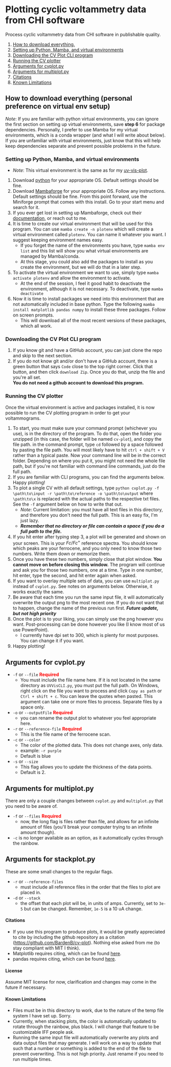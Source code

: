 # Plotting cyclic voltammetry data from CHI software

Process cyclic voltammetry data from CHI software in publishable quality.

1. [How to download everything.](#how-to-download-everything-personal-preference-on-virtual-env-setup)
2. [Setting up Python, Mamba, and virtual environments](#setting-up-python-mamba-and-virtual-environments)
3. [Downloading the CV Plot CLI program](#downloading-the-cv-plot-cli-program)
4. [Running the CV plotter](#running-the-cv-plotter)
5. [Arguments for cvplot.py](#arguments-for-cvplotpy)
6. [Arguments for multiplot.py](#arguments-for-multiplotpy)
7. [Citations](#citations)
8. [Known Limitations](#known-limitations)


## How to download everything (personal preference on virtual env setup)

*Note*: If you are familiar with python virtual environments, you can ignore the first section on setting up virtual environments, save **step 6** for package dependencies. Personally, I prefer to use Mamba for my virtual environments, which is a conda wrapper (and what I will write about below). If you are unfamiliar with virtual environments, just know that this will help keep dependencies separate and prevent possible problems in the future.

### Setting up Python, Mamba, and virtual environments
- *Note*: This virtual environment is the same as for my [uv-vis-plot](https://github.com/BardenB/uv-vis-plot).

1. Download [python](https://www.python.org/downloads/) for your appropriate OS. Default settings should be fine.
2. Download [Mambaforge](https://github.com/conda-forge/miniforge#mambaforge) for your appropriate OS. Follow any instructions. Default settings should be fine. From this point forward, use the Miniforge prompt that comes with this install. Go to your start menu and search for it.
3. If you ever get lost in setting up Mambaforge, check out their [documentation](https://mamba.readthedocs.io/en/latest/index.html), or reach out to me.
4. It is time to create our virtual environment that will be used for this program. You can use `mamba create -n plotenv` which will create a virtual environment called `plotenv`. You can name it whatever you want. I suggest keeping environment names easy.
    - If you forget the name of the environments you have, type `mamba env list` and this list will show you what virtual environments are managed by Mamba/conda.
    - At this stage, you could also add the packages to install as you create the environment, but we will do that in a later step.
5. To activate the virtual environment we want to use, simply type `mamba activate plotenv` and allow the environment to activate.
    - At the end of the session, I feel it good habit to deactivate the environment, although it is not necessary. To deactivate, type `mamba deactivate`
6. Now it is time to install packages we need into this environment that are not automatically included in base python. Type the following `mamba install matplotlib pandas numpy` to install these three packages. Follow on screen prompts.
    - This will download all of the most recent versions of these packages, which all work.


### Downloading the CV Plot CLI program
1. If you know git and have a GitHub account, you can just clone the repo and skip to the next section.
2. If you do not know git and/or don't have a GitHub account, there is a green button that says `Code` close to the top right corner. Click that button, and then click `download Zip`. Once you do that, unzip the file and you're all set.  
**You do not need a github account to download this program.**

### Running the CV plotter

Once the virtual environment is active and packages installed, it is now possible to run the CV plotting program in order to get your voltammograms.

1. To start, you must make sure your command prompt (whichever you use), is in the directory of the program.  To do that, open the folder you unzipped (in this case, the folder will be named `cv-plot`), and copy the file path. in the command prompt, type `cd` followed by a space followed by pasting the file path. You will most likely have to hit `ctrl + shift + V` rather than a typical paste. Now your command line will be in the correct folder. Depending on where you put it, you might not need the whole file path, but if you're not familiar with command line commands, just do the full path.
2. If you are familiar with CLI programs, you can find the arguments below. Happy plotting!
3. To plot a single CV with all default settings, type `python cvplot.py -f \path\to\input -r \path\to\reference -o \path\to\output` where `\path\to\x` is replaced with the actual paths to the respective txt files. See the `-f` argument below on how to write that out.
    - *Note*: Current limitation: you must have all text files in this directory, and therefore you don't need the full path. This is an easy fix, I'm just lazy.
    - ***Remember that no directory or file can contain a space if you do a full path to the file.***
4. If you hit enter after typing step 3, a plot will be generated and shown on your screen. This is your $Fc/Fc^+$ reference spectra. You should know which peaks are your ferrocene, and you only need to know those two numbers.  Write them down or memorize them. 
5. Once you have these two numbers, simply close that plot window. **You cannot move on before closing this window.** The program will continue and ask you for those two numbers, one at a time. Type in one number, hit enter, type the second, and hit enter again when asked.
6. If you want to overlay multiple sets of data, you can use `multiplot.py` instead of `cvplot.py`. See notes on arguments below. Otherwise, it works exactly the same.
7. Be aware that each time you run the same input file, it will automatically overwrite the output png to the most recent one. If you do not want that to happen, change the name of the previous run first. ***Future update, but not high priority***
8. Once the plot is to your liking, you can simply use the png however you want. Post-processing can be done however you like (I know most of us use PowerPoint).
    - I currently have dpi set to 300, which is plenty for most purposes. You can change it if you want.
9. Happy plotting!

## Arguments for cvplot.py

- `-f` or `--file` <span style = "color :red"> **Required**</span>
    - You must include the file name here. If it is not located in the same directory as `UVVisCLI.py`, you must put the full path. On Windows, right click on the file you want to process and click `Copy as path` or `Ctrl + shift + c`. You can leave the quotes when pasted. This argument can take one or more files to process. Separate files by a space only.
- `-o` or `--outputFile` <span style = "color :red"> **Required**</span>
    - you can rename the output plot to whatever you feel appropriate here.
- `-r` or `--reference-file` <span style = "color :red"> **Required**</span>
    - This is the file name of the ferrocene scan. 
- `-c` or `--color`
    - The color of the plotted data. This does not change axes, only data.
    - example: `-r purple`
    - Default is blue
- `-s` or `--size`
    - This flag allows you to update the thickness of the data points.
    - Default is 2.

## Arguments for multiplot.py

There are only a couple changes between `cvplot.py` and `multiplot.py` that you need to be aware of.
- `-f` or `--files` <span style = "color :red"> **Required**</span>
    - now, the long flag is files rather than file, and allows for an infinite amount of files (you'll break your computer trying to an infinite amount though).
- `-c` is no longer available as an option, as it automatically cycles through the rainbow.

## Arguments for stackplot.py

These are some small changes to the regular flags.
- `-r` or `--reference-files`
    - must include all reference files in the order that the files to plot are placed in.
- `-d` or `--stack`
    - the offset that each plot will be, in units of amps. Currently, set to `3e-5` but can be changed. Remember, `1e-5` is a 10 uA change.

#### Citations

- If you use this program to produce plots, it would be greatly appreciated to cite by including the github repository as a citation (https://github.com/BardenB/cv-plot). Nothing else asked from me (to stay compliant with MIT I think). 
- Matplotlib requires citing, which can be found [here](https://matplotlib.org/stable/users/project/citing.html).
- pandas requires citing, which can be found [here](https://pandas.pydata.org/about/citing.html).

#### License

Assume MIT license for now, clarification and changes may come in the future if necessary. 

#### Known Limitations
- Files must be in this directory to work, due to the nature of the temp file system I have set up. Sorry.
- Currently, when stacking plots, the color is automatically updated to rotate through the rainbow, plus black. I will change that feature to be customizable IFF people ask.
- Running the same input file will automatically overwrite any plots and data output files that may generate. I will work on a way to update that such that a number or something is added to the end of the file to prevent overwriting. This is not high priority. Just rename if you need to run multiple times.

